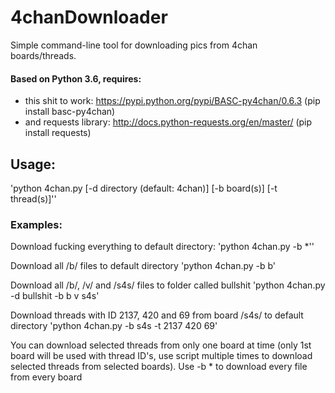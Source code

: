 # 4chanDownloader
Simple command-line tool for downloading pics from 4chan boards/threads.

#### Based on Python 3.6, requires:
- this shit to work: https://pypi.python.org/pypi/BASC-py4chan/0.6.3 (pip install basc-py4chan)
- and requests library: http://docs.python-requests.org/en/master/ (pip install requests)

## Usage:
'python 4chan.py [-d directory (default: 4chan)] [-b board(s)] [-t thread(s)]''

### Examples:
Download fucking everything to default directory:
'python 4chan.py -b *''

Download all /b/ files to default directory
'python 4chan.py -b b'

Download all /b/, /v/ and /s4s/ files to folder called bullshit
'python 4chan.py -d bullshit -b b v s4s'

Download threads with ID 2137, 420 and 69 from board /s4s/ to default directory
'python 4chan.py -b s4s -t 2137 420 69'

You can download selected threads from only one board at time (only 1st board will be used with thread ID's, use script multiple times to download selected threads from selected boards).
Use -b * to download every file from every board
